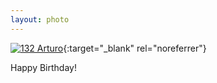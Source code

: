 ```yaml
---
layout: photo
---
```


[![132 Arturo](https://c2.staticflickr.com/2/1717/24483253162_882a543a74_c.jpg)](https://www.flickr.com/photos/131440297@N08/24483253162/){:target="_blank" rel="noreferrer"}

Happy Birthday!
